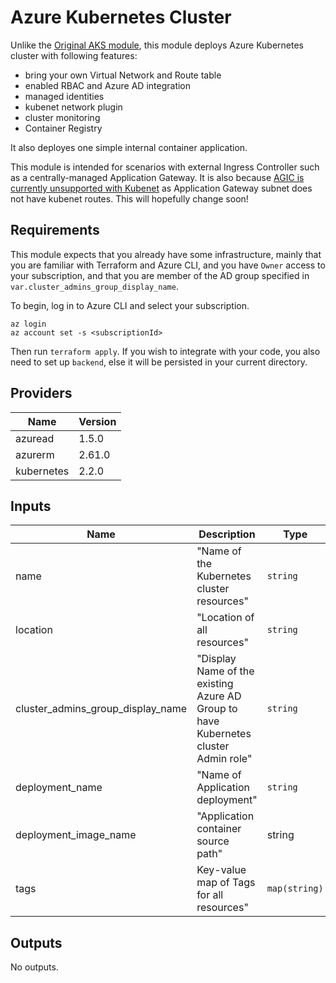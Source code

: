 # Azure Kubernetes Cluster
Unlike the [Original AKS module](../aks/README.md), this module deploys Azure Kubernetes cluster with following features:
- bring your own Virtual Network and Route table
- enabled RBAC and Azure AD integration
- managed identities
- kubenet network plugin
- cluster monitoring
- Container Registry

It also deployes one simple internal container application.

This module is intended for scenarios with external Ingress Controller such as a centrally-managed Application Gateway.
It is also because [AGIC is currently unsupported with Kubenet](https://github.com/Azure/application-gateway-kubernetes-ingress/issues/931) as Application Gateway subnet does not have kubenet routes. This will hopefully change soon!

## Requirements

This module expects that you already have some infrastructure, mainly that you are familiar with Terraform and Azure CLI, and you have `Owner` access to your subscription, and that you are member of the AD group specified in `var.cluster_admins_group_display_name`.

To begin, log in to Azure CLI and select your subscription.
```azcli
az login
az account set -s <subscriptionId>
```

Then run `terraform apply`. If you wish to integrate with your code, you also need to set up `backend`, else it will be persisted in your current directory.

## Providers

| Name | Version |
|------|---------|
| azuread | 1.5.0 |
| azurerm | 2.61.0 |
| kubernetes | 2.2.0 |

## Inputs

| Name | Description | Type | Default | Required |
|------|-------------|------|---------|:--------:|
| name | "Name of the Kubernetes cluster resources" | `string` | `funkyapp` | no |
| location | "Location of all resources" | `string` | `westeurope` | no |
| cluster_admins_group_display_name | "Display Name of the existing Azure AD Group to have Kubernetes cluster Admin role" | `string` | n/a | yes |
| deployment_name | "Name of Application deployment" | `string` | `nginx` | no|
| deployment_image_name | "Application container source path" | string | `mcr.microsoft.com/oss/nginx/nginx:1.15.5-alpine` | no |
| tags | Key-value map of Tags for all resources" | `map(string)` | `{Environment = "Development"}` | no |

## Outputs

No outputs.
